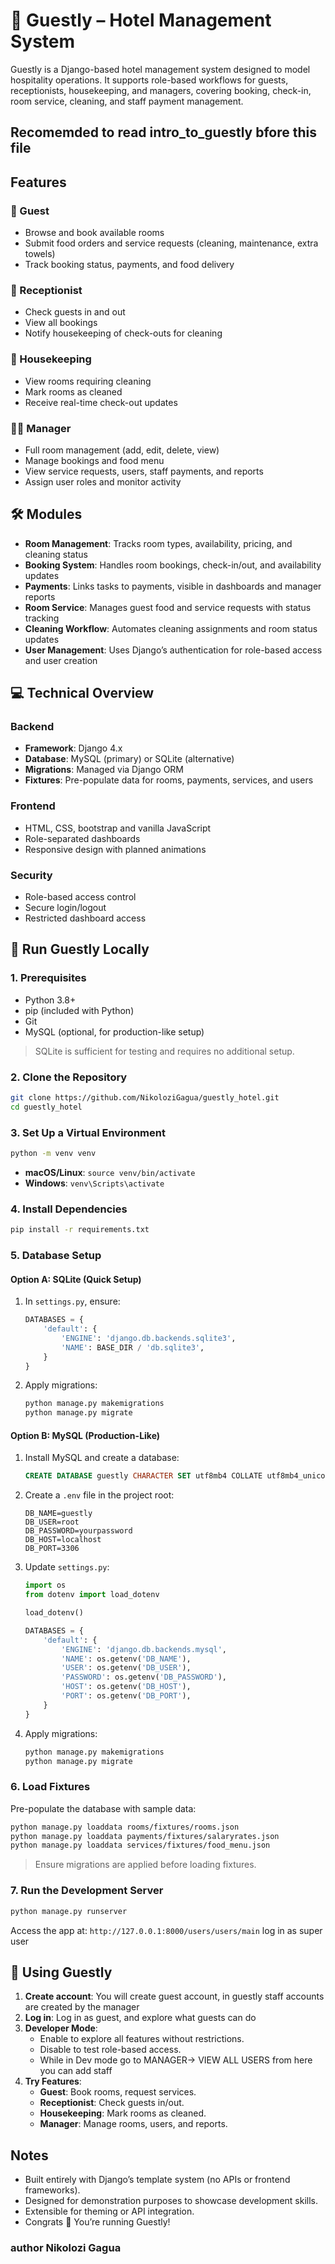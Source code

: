 # 🏨 Guestly – Hotel Management System

Guestly is a Django-based hotel management system designed to model hospitality operations. It supports role-based workflows for guests, receptionists, housekeeping, and managers, covering booking, check-in, room service, cleaning, and staff payment management.

**Recomemded to read intro_to_guestly bfore this file**
----

## Features

### 👤 Guest
- Browse and book available rooms
- Submit food orders and service requests (cleaning, maintenance, extra towels)
- Track booking status, payments, and food delivery

### 🧾 Receptionist
- Check guests in and out
- View all bookings
- Notify housekeeping of check-outs for cleaning

### 🧼 Housekeeping
- View rooms requiring cleaning
- Mark rooms as cleaned
- Receive real-time check-out updates

### 👨‍💼 Manager
- Full room management (add, edit, delete, view)
- Manage bookings and food menu
- View service requests, users, staff payments, and reports
- Assign user roles and monitor activity

## 🛠 Modules
- **Room Management**: Tracks room types, availability, pricing, and cleaning status
- **Booking System**: Handles room bookings, check-in/out, and availability updates
- **Payments**: Links tasks to payments, visible in dashboards and manager reports
- **Room Service**: Manages guest food and service requests with status tracking
- **Cleaning Workflow**: Automates cleaning assignments and room status updates
- **User Management**: Uses Django’s authentication for role-based access and user creation

## 💻 Technical Overview
### Backend
- **Framework**: Django 4.x
- **Database**: MySQL (primary) or SQLite (alternative)
- **Migrations**: Managed via Django ORM
- **Fixtures**: Pre-populate data for rooms, payments, services, and users

### Frontend
- HTML, CSS, bootstrap and vanilla JavaScript
- Role-separated dashboards
- Responsive design with planned animations

### Security
- Role-based access control
- Secure login/logout
- Restricted dashboard access

## 🚀 Run Guestly Locally

### 1. Prerequisites
- Python 3.8+
- pip (included with Python)
- Git
- MySQL (optional, for production-like setup)

> SQLite is sufficient for testing and requires no additional setup.

### 2. Clone the Repository
```bash
git clone https://github.com/NikoloziGagua/guestly_hotel.git
cd guestly_hotel
```

### 3. Set Up a Virtual Environment
```bash
python -m venv venv
```
- **macOS/Linux**: `source venv/bin/activate`
- **Windows**: `venv\Scripts\activate`

### 4. Install Dependencies
```bash
pip install -r requirements.txt
```

### 5. Database Setup

#### Option A: SQLite (Quick Setup)
1. In `settings.py`, ensure:
   ```python
   DATABASES = {
       'default': {
           'ENGINE': 'django.db.backends.sqlite3',
           'NAME': BASE_DIR / 'db.sqlite3',
       }
   }
   ```
2. Apply migrations:
   ```bash
   python manage.py makemigrations
   python manage.py migrate
   ```

#### Option B: MySQL (Production-Like)
1. Install MySQL and create a database:
   ```sql
   CREATE DATABASE guestly CHARACTER SET utf8mb4 COLLATE utf8mb4_unicode_ci;
   ```
2. Create a `.env` file in the project root:
   ```
   DB_NAME=guestly
   DB_USER=root
   DB_PASSWORD=yourpassword
   DB_HOST=localhost
   DB_PORT=3306
   ```
3. Update `settings.py`:
   ```python
   import os
   from dotenv import load_dotenv

   load_dotenv()

   DATABASES = {
       'default': {
           'ENGINE': 'django.db.backends.mysql',
           'NAME': os.getenv('DB_NAME'),
           'USER': os.getenv('DB_USER'),
           'PASSWORD': os.getenv('DB_PASSWORD'),
           'HOST': os.getenv('DB_HOST'),
           'PORT': os.getenv('DB_PORT'),
       }
   }
   ```
4. Apply migrations:
   ```bash
   python manage.py makemigrations
   python manage.py migrate
   ```

### 6. Load Fixtures
Pre-populate the database with sample data:
```bash
python manage.py loaddata rooms/fixtures/rooms.json
python manage.py loaddata payments/fixtures/salaryrates.json
python manage.py loaddata services/fixtures/food_menu.json
```
> Ensure migrations are applied before loading fixtures.

### 7. Run the Development Server
```bash
python manage.py runserver
```
Access the app at: `http://127.0.0.1:8000/users/users/main`
log in as super user
## 💬 Using Guestly
1. **Create account**: You will create guest account, in guestly staff accounts are created by the manager
2. **Log in**: Log in as guest, and explore what guests can do
3. **Developer Mode**:
   - Enable to explore all features without restrictions.
   - Disable to test role-based access.
   - While in Dev mode go to MANAGER-> VIEW ALL USERS from here you can add staff
4. **Try Features**:
   - **Guest**: Book rooms, request services.
   - **Receptionist**: Check guests in/out.
   - **Housekeeping**: Mark rooms as cleaned.
   - **Manager**: Manage rooms, users, and reports.

##  Notes
- Built entirely with Django’s template system (no APIs or frontend frameworks).
- Designed for demonstration purposes to showcase development skills.
- Extensible for theming or API integration.
- Congrats 🎉 You’re running Guestly!

### author **Nikolozi Gagua**
